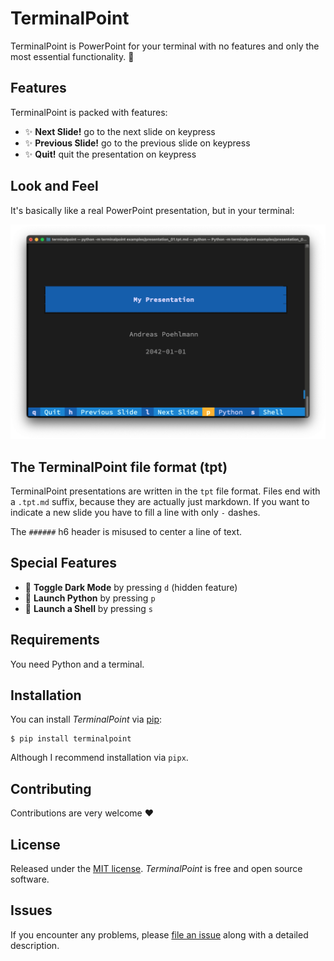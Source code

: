 # TerminalPoint

TerminalPoint is PowerPoint for your terminal with no features and only the most
essential functionality. :sloth:

## Features

TerminalPoint is packed with features:

- :sparkles: **Next Slide!** go to the next slide on keypress
- :sparkles: **Previous Slide!** go to the previous slide on keypress
- :sparkles: **Quit!** quit the presentation on keypress

## Look and Feel

It's basically like a real PowerPoint presentation, but in your terminal:

![TerminalPoint](examples/example_slide.png)


## The TerminalPoint file format (tpt)

TerminalPoint presentations are written in the `tpt` file format. Files end with
a `.tpt.md` suffix, because they are actually just markdown. If you want to
indicate a new slide you have to fill a line with only `-` dashes.

The `######` h6 header is misused to center a line of text.

## Special Features

- :hatched_chick: **Toggle Dark Mode** by pressing `d` (hidden feature)
- :snake: **Launch Python** by pressing `p`
- :owl: **Launch a Shell** by pressing `s`

## Requirements

You need Python and a terminal.

## Installation

You can install *TerminalPoint* via [pip](https://pip.pypa.io/):

```shell
$ pip install terminalpoint
```

Although I recommend installation via `pipx`.

## Contributing

Contributions are very welcome :heart:

## License

Released under the [MIT license](LICENSE).
*TerminalPoint* is free and open source software.

## Issues

If you encounter any problems,
please [file an issue](https://github.com/ap--/terminalpoint/issues) along with
a detailed description.
